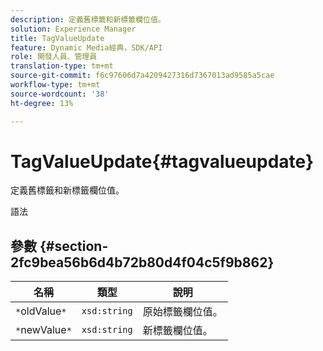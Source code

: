 ```yaml
---
description: 定義舊標籤和新標籤欄位值。
solution: Experience Manager
title: TagValueUpdate
feature: Dynamic Media經典，SDK/API
role: 開發人員、管理員
translation-type: tm+mt
source-git-commit: f6c97606d7a4209427316d7367013ad9585a5cae
workflow-type: tm+mt
source-wordcount: '38'
ht-degree: 13%

---
```



# TagValueUpdate{#tagvalueupdate}

定義舊標籤和新標籤欄位值。

語法

## 參數 {#section-2fc9bea56b6d4b72b80d4f04c5f9b862}

| 名稱 | 類型 | 說明 |
|---|---|---|
| `*`oldValue`*` | `xsd:string` | 原始標籤欄位值。 |
| `*`newValue`*` | `xsd:string` | 新標籤欄位值。 |

